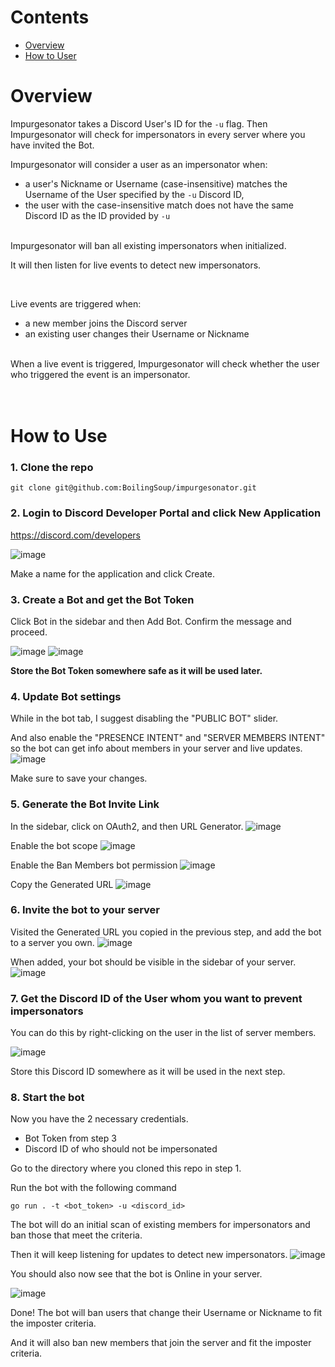# Contents
- <a href="https://github.com/BoilingSoup/impurgesonator/new/master?readme=1#overview">Overview</a>
- <a href="https://github.com/BoilingSoup/impurgesonator/new/master?readme=1#how-to-use">How to User</a>

# Overview
Impurgesonator takes a Discord User's ID for the `-u` flag. Then Impurgesonator will check for impersonators in every server where you have invited the Bot.

Impurgesonator will consider a user as an impersonator when:
 - a user's Nickname or Username (case-insensitive) matches the Username of the User specified by the `-u` Discord ID,
 - the user with the case-insensitive match does not have the same Discord ID as the ID provided by `-u`
 
 <br>
Impurgesonator will ban all existing impersonators when initialized. 

It will then listen for live events to detect new impersonators.

<br>

Live events are triggered when:
- a new member joins the Discord server
- an existing user changes their Username or Nickname

<br>
When a live event is triggered, Impurgesonator will check whether the user who triggered the event is an impersonator.

<br>
<br>
<br>

# How to Use

### 1. Clone the repo
```
git clone git@github.com:BoilingSoup/impurgesonator.git
```

### 2. Login to Discord Developer Portal and click New Application

https://discord.com/developers

![image](https://user-images.githubusercontent.com/84747244/231594416-7a9b148a-b9bf-4fdf-9f18-64af52a227f2.png)

Make a name for the application and click Create.

### 3. Create a Bot and get the Bot Token

Click Bot in the sidebar and then Add Bot. Confirm the message and proceed.

![image](https://user-images.githubusercontent.com/84747244/231595004-d4d82472-6aea-4d6e-bc86-5538b390b3c3.png)
![image](https://user-images.githubusercontent.com/84747244/231595598-50e44443-3a73-43c4-83bb-26923697b29f.png)

**Store the Bot Token somewhere safe as it will be used later.**

### 4. Update Bot settings
While in the bot tab, I suggest disabling the "PUBLIC BOT" slider.

And also enable the "PRESENCE INTENT" and "SERVER MEMBERS INTENT" so the bot can get info about members in your server and live updates.
![image](https://user-images.githubusercontent.com/84747244/231602754-d685dbca-8af5-4c7a-8132-8ba51a30efcf.png)

Make sure to save your changes.

### 5. Generate the Bot Invite Link
In the sidebar, click on OAuth2, and then URL Generator.
![image](https://user-images.githubusercontent.com/84747244/231599304-a887c38b-0862-4d88-ac4c-c91dd93d2776.png)

Enable the bot scope
![image](https://user-images.githubusercontent.com/84747244/231599603-9df0df6c-b781-4d7d-9a8c-880df0be0177.png)

Enable the Ban Members bot permission
![image](https://user-images.githubusercontent.com/84747244/231599835-85fb7c25-6615-4c41-bdf1-a6b080d80181.png)

Copy the Generated URL
![image](https://user-images.githubusercontent.com/84747244/231600131-68f66a0d-0a1a-4124-8067-513ca2986f8a.png)


### 6. Invite the bot to your server
Visited the Generated URL you copied in the previous step, and add the bot to a server you own.
![image](https://user-images.githubusercontent.com/84747244/231600360-2350a00b-bcc2-492a-be26-817de0e1d652.png)

When added, your bot should be visible in the sidebar of your server.
![image](https://user-images.githubusercontent.com/84747244/231600727-568b9b13-7c87-4539-9d2d-8fb5ff91bd23.png)


### 7. Get the Discord ID of the User whom you want to prevent impersonators

You can do this by right-clicking on the user in the list of server members.

![image](https://user-images.githubusercontent.com/84747244/231601392-b82962ff-e567-448c-836e-73656ade9193.png)

Store this Discord ID somewhere as it will be used in the next step.

### 8. Start the bot

Now you have the 2 necessary credentials.
- Bot Token from step 3
- Discord ID of who should not be impersonated

Go to the directory where you cloned this repo in step 1.

Run the bot with the following command
```
go run . -t <bot_token> -u <discord_id>
```

The bot will do an initial scan of existing members for impersonators and ban those that meet the criteria.

Then it will keep listening for updates to detect new impersonators.
![image](https://user-images.githubusercontent.com/84747244/231603033-6ba72ff8-51f2-4d95-8c6f-cfd437e8077c.png)

You should also now see that the bot is Online in your server.

![image](https://user-images.githubusercontent.com/84747244/231603342-f0ba3274-0d23-4b7f-9f57-38fefd96ffb1.png)


Done! The bot will ban users that change their Username or Nickname to fit the imposter criteria. 

And it will also ban new members that join the server and fit the imposter criteria.
